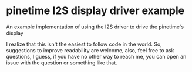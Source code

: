 # pinetime I2S display driver example
An example implementation of using the I2S driver to drive the pinetime's display

I realize that this isn't the easiest to follow code in the world. So, suggestions to improve readability are welcome, also, feel free to ask questions, I guess, if you have no other way to reach me, you can open an issue with the question or something like that.
